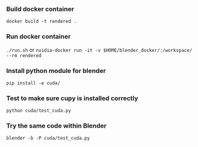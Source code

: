 ### Build docker container
`docker build -t rendered .`

### Run docker container
`./run.sh` or `nvidia-docker run -it -v $HOME/blender_docker/:/workspace/ --rm rendered`

### Install python module for blender
`pip install -e cuda/`

### Test to make sure cupy is installed correctly
`python cuda/test_cuda.py`

### Try the same code within Blender
`blender -b -P cuda/test_cuda.py`